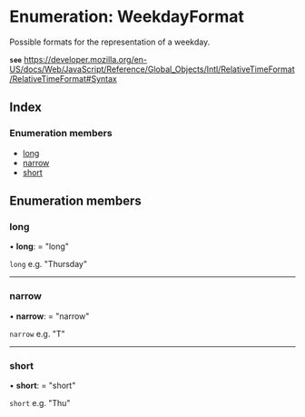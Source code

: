 
# Enumeration: WeekdayFormat

Possible formats for the representation of a weekday.

**`see`** https://developer.mozilla.org/en-US/docs/Web/JavaScript/Reference/Global_Objects/Intl/RelativeTimeFormat/RelativeTimeFormat#Syntax

## Index

### Enumeration members

* [long](_types_.weekdayformat.md#long)
* [narrow](_types_.weekdayformat.md#narrow)
* [short](_types_.weekdayformat.md#short)

## Enumeration members

###  long

• **long**: = "long"

`long` e.g. "Thursday"

___

###  narrow

• **narrow**: = "narrow"

`narrow` e.g. "T"

___

###  short

• **short**: = "short"

`short` e.g. "Thu"
